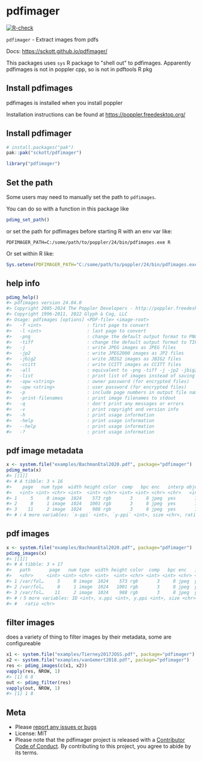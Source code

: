 pdfimager
=========



[![R-check](https://github.com/sckott/pdfimager/workflows/R-check/badge.svg)](https://github.com/sckott/pdfimager/actions/)


`pdfimager` - Extract images from pdfs

Docs: <https://sckott.github.io/pdfimager/>

This packages uses `sys` R package to "shell out" to pdfimages. Apparently pdfimages is not in poppler cpp, so is not in pdftools R pkg

## Install pdfimages

pdfimages is installed when you install poppler

Installation instructions can be found at <https://poppler.freedesktop.org/>

## Install pdfimager


``` r
# install.packages("pak")
pak::pak("sckott/pdfimager")
```


``` r
library("pdfimager")
```

## Set the path

Some users may need to manually set the path to `pdfimages`. 

You can do so with a function in this package like

```r
pdimg_set_path()
``` 

or  set the path for pdfimages before starting R with an env var like:

```
PDFIMAGER_PATH=C:/some/path/to/poppler/24/bin/pdfimages.exe R
```
 
Or set within R like:

```r
Sys.setenv(PDFIMAGER_PATH="C:/some/path/to/poppler/24/bin/pdfimages.exe")
```

## help info


``` r
pdimg_help()
#> pdfimages version 24.04.0
#> Copyright 2005-2024 The Poppler Developers - http://poppler.freedesktop.org
#> Copyright 1996-2011, 2022 Glyph & Cog, LLC
#> Usage: pdfimages [options] <PDF-file> <image-root>
#>   -f <int>                 : first page to convert
#>   -l <int>                 : last page to convert
#>   -png                     : change the default output format to PNG
#>   -tiff                    : change the default output format to TIFF
#>   -j                       : write JPEG images as JPEG files
#>   -jp2                     : write JPEG2000 images as JP2 files
#>   -jbig2                   : write JBIG2 images as JBIG2 files
#>   -ccitt                   : write CCITT images as CCITT files
#>   -all                     : equivalent to -png -tiff -j -jp2 -jbig2 -ccitt
#>   -list                    : print list of images instead of saving
#>   -opw <string>            : owner password (for encrypted files)
#>   -upw <string>            : user password (for encrypted files)
#>   -p                       : include page numbers in output file names
#>   -print-filenames         : print image filenames to stdout
#>   -q                       : don't print any messages or errors
#>   -v                       : print copyright and version info
#>   -h                       : print usage information
#>   -help                    : print usage information
#>   --help                   : print usage information
#>   -?                       : print usage information
```

## pdf image metadata


``` r
x <- system.file("examples/BachmanEtal2020.pdf", package="pdfimager")
pdimg_meta(x)
#> [[1]]
#> # A tibble: 3 × 16
#>    page   num type  width height color  comp   bpc enc   interp object    ID
#>   <int> <int> <chr> <int>  <int> <chr> <int> <int> <chr> <chr>   <int> <int>
#> 1     5     0 image  1024    573 rgb       3     8 jpeg  yes       178     0
#> 2     8     1 image  1024   1001 rgb       3     8 jpeg  yes       146     0
#> 3    11     2 image  1024    988 rgb       3     8 jpeg  yes       110     0
#> # ℹ 4 more variables: `x-ppi` <int>, `y-ppi` <int>, size <chr>, ratio <chr>
```

## pdf images


``` r
x <- system.file("examples/BachmanEtal2020.pdf", package="pdfimager")
pdimg_images(x)
#> [[1]]
#> # A tibble: 3 × 17
#>   path       page   num type  width height color  comp   bpc enc   interp object
#>   <chr>     <int> <int> <chr> <int>  <int> <chr> <int> <int> <chr> <chr>   <int>
#> 1 /var/fol…     5     0 image  1024    573 rgb       3     8 jpeg  yes       178
#> 2 /var/fol…     8     1 image  1024   1001 rgb       3     8 jpeg  yes       146
#> 3 /var/fol…    11     2 image  1024    988 rgb       3     8 jpeg  yes       110
#> # ℹ 5 more variables: ID <int>, x.ppi <int>, y.ppi <int>, size <chr>,
#> #   ratio <chr>
```

## filter images

does a variety of thing to filter images by their metadata, some are configureable


``` r
x1 <- system.file("examples/Tierney2017JOSS.pdf", package="pdfimager")
x2 <- system.file("examples/vanGemert2018.pdf", package="pdfimager")
res <- pdimg_images(c(x1, x2))
vapply(res, NROW, 1)
#> [1] 6 8
out <- pdimg_filter(res)
vapply(out, NROW, 1)
#> [1] 1 8
```

## Meta

* Please [report any issues or bugs](https://github.com/sckott/pdfimager/issues)
* License: MIT
* Please note that the pdfimager project is released with a [Contributor Code of Conduct](https://contributor-covenant.org/version/2/0/CODE_OF_CONDUCT.html). By contributing to this project, you agree to abide by its terms.
